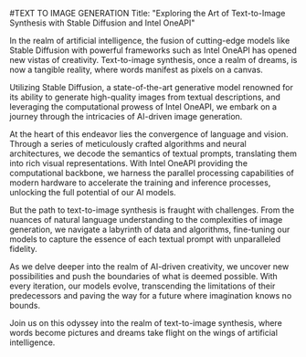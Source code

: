 #TEXT TO IMAGE GENERATION
Title: "Exploring the Art of Text-to-Image Synthesis with Stable Diffusion and Intel OneAPI"

In the realm of artificial intelligence, the fusion of cutting-edge models like Stable Diffusion with powerful frameworks such as Intel OneAPI has opened new vistas of creativity. Text-to-image synthesis, once a realm of dreams, is now a tangible reality, where words manifest as pixels on a canvas.

Utilizing Stable Diffusion, a state-of-the-art generative model renowned for its ability to generate high-quality images from textual descriptions, and leveraging the computational prowess of Intel OneAPI, we embark on a journey through the intricacies of AI-driven image generation.

At the heart of this endeavor lies the convergence of language and vision. Through a series of meticulously crafted algorithms and neural architectures, we decode the semantics of textual prompts, translating them into rich visual representations. With Intel OneAPI providing the computational backbone, we harness the parallel processing capabilities of modern hardware to accelerate the training and inference processes, unlocking the full potential of our AI models.

But the path to text-to-image synthesis is fraught with challenges. From the nuances of natural language understanding to the complexities of image generation, we navigate a labyrinth of data and algorithms, fine-tuning our models to capture the essence of each textual prompt with unparalleled fidelity.

As we delve deeper into the realm of AI-driven creativity, we uncover new possibilities and push the boundaries of what is deemed possible. With every iteration, our models evolve, transcending the limitations of their predecessors and paving the way for a future where imagination knows no bounds.

Join us on this odyssey into the realm of text-to-image synthesis, where words become pictures and dreams take flight on the wings of artificial intelligence.






